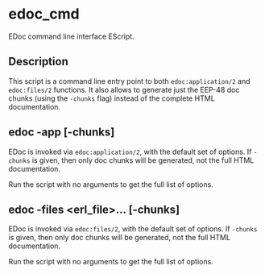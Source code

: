 <!--
%CopyrightBegin%

Copyright Ericsson AB 2023. All Rights Reserved.

Licensed under the Apache License, Version 2.0 (the "License");
you may not use this file except in compliance with the License.
You may obtain a copy of the License at

    http://www.apache.org/licenses/LICENSE-2.0

Unless required by applicable law or agreed to in writing, software
distributed under the License is distributed on an "AS IS" BASIS,
WITHOUT WARRANTIES OR CONDITIONS OF ANY KIND, either express or implied.
See the License for the specific language governing permissions and
limitations under the License.

%CopyrightEnd%
-->
# edoc_cmd

EDoc command line interface EScript.

## Description

This script is a command line entry point to both `edoc:application/2` and
`edoc:files/2` functions. It also allows to generate just the EEP-48 doc chunks
(using the `-chunks` flag) instead of the complete HTML documentation.

## edoc -app <app> \[-chunks]

EDoc is invoked via `edoc:application/2`, with the default set of options. If
`-chunks` is given, then only doc chunks will be generated, not the full HTML
documentation.

Run the script with no arguments to get the full list of options.

## edoc -files <erl_file>... \[-chunks]

EDoc is invoked via `edoc:files/2`, with the default set of options. If
`-chunks` is given, then only doc chunks will be generated, not the full HTML
documentation.

Run the script with no arguments to get the full list of options.
